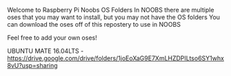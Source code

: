 Welcome to Raspberry Pi Noobs OS Folders
In NOOBS there are multiple oses that you may want to install, but you may not have the OS folders
You can download the oses off of this repostery to use in NOOBS

Feel free to add your own oses!


UBUNTU MATE 16.04LTS - https://drive.google.com/drive/folders/1joEoXaG9E7XmLHZDPILtso6SY1whx8vU?usp=sharing
